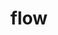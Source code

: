 ---
category: 4-letters
denotation: null
name: flow
reference_link: https://www.etymonline.com/word/flow
root_language: null
root_name: null
title: flow
type: free
word_sums:
- respelling: flow
  sum: 'Flow + '
---